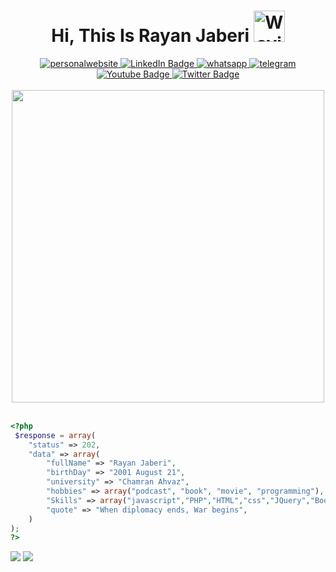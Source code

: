 
<div id="header" align="center">
    <h1>
  Hi, This Is Rayan Jaberi
  <img src="https://raw.githubusercontent.com/Tarikul-Islam-Anik/Animated-Fluent-Emojis/master/Emojis/Hand%20gestures/Waving%20Hand%20Medium-Light%20Skin%20Tone.png" alt="Waving Hand Medium-Light Skin Tone" width="50" height="50" />
</h1>
      <div id="badges">
          <a href="https://rayanjaberi.ir">
              <img src="https://img.shields.io/badge/website-000000?style=for-the-badge&logo=About.me&logoColor=white" alt="personalwebsite"/>
          </a>
  <a href="https://www.linkedin.com/in/rayan-jaberi-5b81ab2b5/">
    <img src="https://img.shields.io/badge/LinkedIn-blue?style=for-the-badge&logo=linkedin&logoColor=white" alt="LinkedIn Badge"/>
  </a>
    <a href="">
        <img src="https://img.shields.io/badge/WhatsApp-25D366?style=for-the-badge&logo=whatsapp&logoColor=white" alt="whatsapp" />
    </a>
    <a href="https://t.me/rayandev2001">
        <img src="https://img.shields.io/badge/Telegram-2CA5E0?style=for-the-badge&logo=telegram&logoColor=white" alt="telegram"  />
    </a>
  <a href="https://www.youtube.com/channel/UCAX4YOnnzcdzQrxQ6Hc60kw">
    <img src="https://img.shields.io/badge/YouTube-red?style=for-the-badge&logo=youtube&logoColor=white" alt="Youtube Badge"/>
  </a>
  <a href="your-twitter-URL">
    <img src="https://img.shields.io/badge/Twitter-blue?style=for-the-badge&logo=twitter&logoColor=white" alt="Twitter Badge"/>
  </a>
</div>
  <br/>
  <img src="https://user-images.githubusercontent.com/74038190/225813708-98b745f2-7d22-48cf-9150-083f1b00d6c9.gif" width="500px"/>
</div>
<br/>


```php
<?php
 $response = array(
    "status" => 202,
    "data" => array(
        "fullName" => "Rayan Jaberi",
        "birthDay" => "2001 August 21",
        "university" => "Chamran Ahvaz",
        "hobbies" => array("podcast", "book", "movie", "programming"),
        "Skills" => array("javascript","PHP","HTML","css","JQuery","Bootstrap"),
        "quote" => "When diplomacy ends, War begins",
    )
);
?>
```
![](https://komarev.com/ghpvc/?username=rayandev&color=brightgreen&label=PROFILE+VIEWS&style=for-the-badge)
![](https://img.shields.io/badge/dynamic/json?logo=github&label=GitHub%20Stars&style=for-the-badge&query=%24.stars&url=https://api.github-star-counter.workers.dev/user/rayandev)
